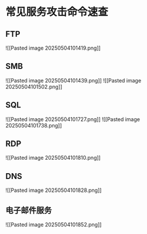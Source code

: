 # 常见服务攻击命令速查

## FTP
![[Pasted image 20250504101419.png]]

## SMB
![[Pasted image 20250504101439.png]]
![[Pasted image 20250504101502.png]]

## SQL
![[Pasted image 20250504101727.png]]
![[Pasted image 20250504101738.png]]
## RDP
![[Pasted image 20250504101810.png]]

## DNS
![[Pasted image 20250504101828.png]]

## 电子邮件服务
![[Pasted image 20250504101852.png]]


